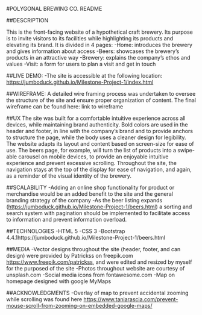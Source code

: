 #POLYGONAL BREWING CO. README

##DESCRIPTION

This is the front-facing website of a hypothetical craft brewery. Its purpose is to invite visitors to its facilities while highlighting its products and elevating its brand.
It is divided in 4 pages:
-Home: introduces the brewery and gives information about access
-Beers: showcases the brewery’s products in an attractive way
-Brewery: explains the company’s ethos and values
-Visit: a form for users to plan a visit and get in touch

##LIVE DEMO:
-The site is accessible at the following location: https://jumboduck.github.io/Milestone-Project-1/index.html

##WIREFRAME:
A detailed wire framing process was undertaken to oversee the structure of the site and ensure proper organization of content. The final wireframe can be found here: link to wireframe

##UX
The site was built for a comfortable intuitive experience across all devices, while maintaining brand authenticity.
Bold colors are used in the header and footer, in line with the company’s brand and to provide anchors to structure the page, while the body uses a cleaner design for legibility.
The website adapts its layout and content based on screen-size for ease of use. The beers page, for example, will turn the list of products into a swipe-able carousel on mobile devices, to provide an enjoyable intuitive experience and prevent excessive scrolling.
Throughout the site, the navigation stays at the top of the display for ease of navigation, and again, as a reminder of the visual identity of the brewery.

##SCALABILITY
-Adding an online shop functionality for product or merchandise would be an added benefit to the site and the general branding strategy of the company
-As the beer listing expands (https://jumboduck.github.io/Milestone-Project-1/beers.html) a sorting and search system with pagination should be implemented to facilitate access to information and prevent information overload.

##TECHNOLOGIES
-HTML 5 -CSS 3 -Bootstrap 4.4.1https://jumboduck.github.io/Milestone-Project-1/beers.html

##MEDIA
-Vector designs throughout the site (header, footer, and can design) were provided by Patrickss on freepik.com https://www.freepik.com/patrickss, and were edited and resized by myself for the purposed of the site
-Photos throughout website are courtesy of unsplash.com
-Social media icons from fontawesome.com
-Map on homepage designed with google MyMaps

##ACKNOWLEDGMENTS
-Overlay of map to prevent accidental zooming while scrolling was found here https://www.taniarascia.com/prevent-mouse-scroll-from-zooming-on-embedded-google-maps/
